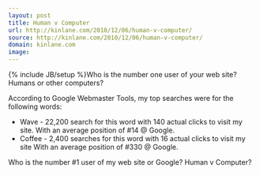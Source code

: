 ```yaml
---
layout: post
title: Human v Computer
url: http://kinlane.com/2010/12/06/human-v-computer/
source: http://kinlane.com/2010/12/06/human-v-computer/
domain: kinlane.com
image: 
---
```

{% include JB/setup %}Who is the number one user of your web site? Humans or other computers?<p></p>
According to Google Webmaster Tools, my top searches were for the following words:
<ul class="mainlist">
	<li>Wave - 22,200 search for this word with 140 actual clicks to visit my site. With an average position of #14 @ Google.</li>
	<li>Coffee - 2,400 searches for this word with 16 actual clicks to visit my site With an average position of #330 @ Google.</li>
</ul>
Who is the number #1 user of my web site or Google? Human v Computer?